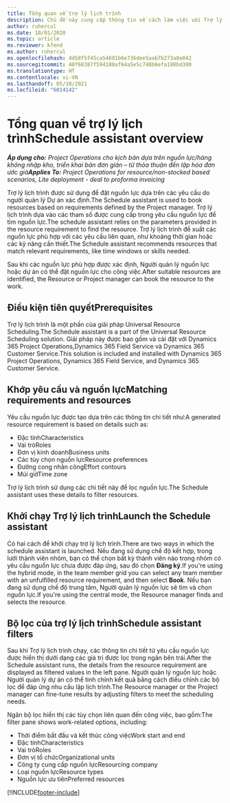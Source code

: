```yaml
---
title: Tổng quan về trợ lý lịch trình
description: Chủ đề này cung cấp thông tin về cách làm việc với Trợ lý lịch trình để đặt nguồn lực.
author: ruhercul
ms.date: 10/01/2020
ms.topic: article
ms.reviewer: kfend
ms.author: ruhercul
ms.openlocfilehash: 4d58f5f45ca54691b6e736dee5aab7b273a8e042
ms.sourcegitcommit: 40f68387f594180af64a5e5c748b6efa188bd300
ms.translationtype: HT
ms.contentlocale: vi-VN
ms.lasthandoff: 05/10/2021
ms.locfileid: "6014142"
---
```

# <a name="schedule-assistant-overview"></a><span data-ttu-id="e1271-103">Tổng quan về trợ lý lịch trình</span><span class="sxs-lookup"><span data-stu-id="e1271-103">Schedule assistant overview</span></span>

<span data-ttu-id="e1271-104">_**Áp dụng cho:** Project Operations cho kịch bản dựa trên nguồn lực/hàng không nhập kho, triển khai bản đơn giản – từ thỏa thuận đến lập hóa đơn ước giá_</span><span class="sxs-lookup"><span data-stu-id="e1271-104">_**Applies To:** Project Operations for resource/non-stocked based scenarios, Lite deployment - deal to proforma invoicing_</span></span>

<span data-ttu-id="e1271-105">Trợ lý lịch trình được sử dụng để đặt nguồn lực dựa trên các yêu cầu do người quản lý Dự án xác định.</span><span class="sxs-lookup"><span data-stu-id="e1271-105">The Schedule assistant is used to book resources based on requirements defined by the Project manager.</span></span> <span data-ttu-id="e1271-106">Trợ lý lịch trình dựa vào các tham số được cung cấp trong yêu cầu nguồn lực để tìm nguồn lực.</span><span class="sxs-lookup"><span data-stu-id="e1271-106">The schedule assistant relies on the parameters provided in the resource requirement to find the resource.</span></span> <span data-ttu-id="e1271-107">Trợ lý lịch trình đề xuất các nguồn lực phù hợp với các yêu cầu liên quan, như khoảng thời gian hoặc các kỹ năng cần thiết.</span><span class="sxs-lookup"><span data-stu-id="e1271-107">The Schedule assistant recommends resources that match relevant requirements, like time windows or skills needed.</span></span>

<span data-ttu-id="e1271-108">Sau khi các nguồn lực phù hợp được xác định, Người quản lý nguồn lực hoặc dự án có thể đặt nguồn lực cho công việc.</span><span class="sxs-lookup"><span data-stu-id="e1271-108">After suitable resources are identified, the Resource or Project manager can book the resource to the work.</span></span>

## <a name="prerequisites"></a><span data-ttu-id="e1271-109">Điều kiện tiên quyết</span><span class="sxs-lookup"><span data-stu-id="e1271-109">Prerequisites</span></span>

<span data-ttu-id="e1271-110">Trợ lý lịch trình là một phần của giải pháp Universal Resource Scheduling.</span><span class="sxs-lookup"><span data-stu-id="e1271-110">The Schedule assistant is a part of the Universal Resource Scheduling solution.</span></span> <span data-ttu-id="e1271-111">Giải pháp này được bao gồm và cài đặt với Dynamics 365 Project Operations,Dynamics 365 Field Service và Dynamics 365 Customer Service.</span><span class="sxs-lookup"><span data-stu-id="e1271-111">This solution is included and installed with Dynamics 365 Project Operations, Dynamics 365 Field Service, and Dynamics 365 Customer Service.</span></span>

## <a name="matching-requirements-and-resources"></a><span data-ttu-id="e1271-112">Khớp yêu cầu và nguồn lực</span><span class="sxs-lookup"><span data-stu-id="e1271-112">Matching requirements and resources</span></span>

<span data-ttu-id="e1271-113">Yêu cầu nguồn lực được tạo dựa trên các thông tin chi tiết như:</span><span class="sxs-lookup"><span data-stu-id="e1271-113">A generated resource requirement is based on details such as:</span></span>

-   <span data-ttu-id="e1271-114">Đặc tính</span><span class="sxs-lookup"><span data-stu-id="e1271-114">Characteristics</span></span>
-   <span data-ttu-id="e1271-115">Vai trò</span><span class="sxs-lookup"><span data-stu-id="e1271-115">Roles</span></span>
-   <span data-ttu-id="e1271-116">Đơn vị kinh doanh</span><span class="sxs-lookup"><span data-stu-id="e1271-116">Business units</span></span>
-   <span data-ttu-id="e1271-117">Các tùy chọn nguồn lực</span><span class="sxs-lookup"><span data-stu-id="e1271-117">Resource preferences</span></span>
-   <span data-ttu-id="e1271-118">Đường cong nhân công</span><span class="sxs-lookup"><span data-stu-id="e1271-118">Effort contours</span></span>
-   <span data-ttu-id="e1271-119">Múi giờ</span><span class="sxs-lookup"><span data-stu-id="e1271-119">Time zone</span></span>

<span data-ttu-id="e1271-120">Trợ lý lịch trình sử dụng các chi tiết này để lọc nguồn lực.</span><span class="sxs-lookup"><span data-stu-id="e1271-120">The Schedule assistant uses these details to filter resources.</span></span>

## <a name="launch-the-schedule-assistant"></a><span data-ttu-id="e1271-121">Khởi chạy Trợ lý lịch trình</span><span class="sxs-lookup"><span data-stu-id="e1271-121">Launch the Schedule assistant</span></span>

<span data-ttu-id="e1271-122">Có hai cách để khởi chạy trợ lý lịch trình.</span><span class="sxs-lookup"><span data-stu-id="e1271-122">There are two ways in which the schedule assistant is launched.</span></span> <span data-ttu-id="e1271-123">Nếu đang sử dụng chế độ kết hợp, trong lưới thành viên nhóm, bạn có thể chọn bất kỳ thành viên nào trong nhóm có yêu cầu nguồn lực chưa được đáp ứng, sau đó chọn **Đăng ký**.</span><span class="sxs-lookup"><span data-stu-id="e1271-123">If you're using the hybrid mode, in the team member grid you can select any team member with an unfulfilled resource requirement, and then select **Book**.</span></span> <span data-ttu-id="e1271-124">Nếu bạn đang sử dụng chế độ trung tâm, Người quản lý nguồn lực sẽ tìm và chọn nguồn lực.</span><span class="sxs-lookup"><span data-stu-id="e1271-124">If you're using the central mode, the Resource manager finds and selects the resource.</span></span>

## <a name="schedule-assistant-filters"></a><span data-ttu-id="e1271-125">Bộ lọc của trợ lý lịch trình</span><span class="sxs-lookup"><span data-stu-id="e1271-125">Schedule assistant filters</span></span>

<span data-ttu-id="e1271-126">Sau khi Trợ lý lịch trình chạy, các thông tin chi tiết từ yêu cầu nguồn lực được hiển thị dưới dạng các giá trị được lọc trong ngăn bên trái.</span><span class="sxs-lookup"><span data-stu-id="e1271-126">After the Schedule assistant runs, the details from the resource requirement are displayed as filtered values in the left pane.</span></span> <span data-ttu-id="e1271-127">Người quản lý nguồn lực hoặc Người quản lý dự án có thể tinh chỉnh kết quả bằng cách điều chỉnh các bộ lọc để đáp ứng nhu cầu lập lịch trình.</span><span class="sxs-lookup"><span data-stu-id="e1271-127">The Resource manager or the Project manager can fine-tune results by adjusting filters to meet the scheduling needs.</span></span>

<span data-ttu-id="e1271-128">Ngăn bộ lọc hiển thị các tùy chọn liên quan đến công việc, bao gồm:</span><span class="sxs-lookup"><span data-stu-id="e1271-128">The filter pane shows work-related options, including:</span></span>

-   <span data-ttu-id="e1271-129">Thời điểm bắt đầu và kết thúc công việc</span><span class="sxs-lookup"><span data-stu-id="e1271-129">Work start and end</span></span>
-   <span data-ttu-id="e1271-130">Đặc tính</span><span class="sxs-lookup"><span data-stu-id="e1271-130">Characteristics</span></span>
-   <span data-ttu-id="e1271-131">Vai trò</span><span class="sxs-lookup"><span data-stu-id="e1271-131">Roles</span></span>
-   <span data-ttu-id="e1271-132">Đơn vị tổ chức</span><span class="sxs-lookup"><span data-stu-id="e1271-132">Organizational units</span></span>
-   <span data-ttu-id="e1271-133">Công ty cung cấp nguồn lực</span><span class="sxs-lookup"><span data-stu-id="e1271-133">Resourcing company</span></span>
-   <span data-ttu-id="e1271-134">Loại nguồn lực</span><span class="sxs-lookup"><span data-stu-id="e1271-134">Resource types</span></span>
-   <span data-ttu-id="e1271-135">Nguồn lực ưu tiên</span><span class="sxs-lookup"><span data-stu-id="e1271-135">Preferred resources</span></span>


[!INCLUDE[footer-include](../includes/footer-banner.md)]